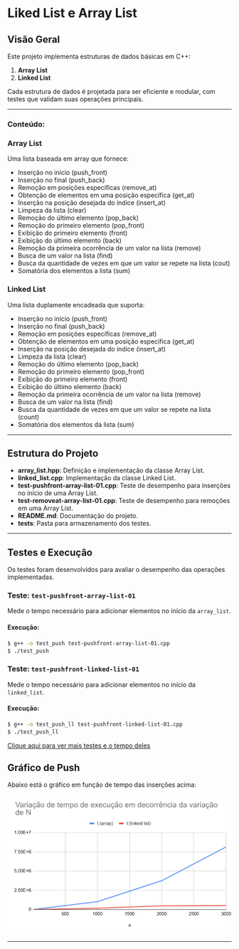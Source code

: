 # Liked List e Array List

## Visão Geral

Este projeto implementa estruturas de dados básicas em C++:

1. **Array List**
2. **Linked List**

Cada estrutura de dados é projetada para ser eficiente e modular, com testes que validam suas operações principais.

---

### Conteúdo:
### Array List
Uma lista baseada em array que fornece:
- Inserção no início (push_front)
- Inserção no final (push_back)
- Remoção em posições específicas (remove_at)
- Obtenção de elementos em uma posição específica (get_at)
- Inserção na posição desejada do índice (insert_at)
- Limpeza da lista (clear)
- Remoção do último elemento (pop_back)
- Remoção do primeiro elemento (pop_front)
- Exibição do primeiro elemento (front)
- Exibição do último elemento (back)
- Remoção da primeira ocorrência de um valor na lista (remove)
- Busca de um valor na lista (find)
- Busca da quantidade de vezes em que um valor se repete na lista (cout)
- Somatória dos elementos a lista (sum)


### Linked List
Uma lista duplamente encadeada que suporta:
- Inserção no início (push_front)
- Inserção no final (push_back)
- Remoção em posições específicas (remove_at)
- Obtenção de elementos em uma posição específica (get_at)
- Inserção na posição desejada do índice (insert_at)
- Limpeza da lista (clear)
- Remoção do último elemento (pop_back)
- Remoção do primeiro elemento (pop_front)
- Exibição do primeiro elemento (front)
- Exibição do último elemento (back)
- Remoção da primeira ocorrência de um valor na lista (remove)
- Busca de um valor na lista (find)
- Busca da quantidade de vezes em que um valor se repete na lista (count)
- Somatória dos elementos da lista (sum)

---

## Estrutura do Projeto

- **array_list.hpp**: Definição e implementação da classe Array List.
- **linked_list.cpp**: Implementação da classe Linked List.
- **test-pushfront-array-list-01.cpp**: Teste de desempenho para inserções no início de uma Array List.
- **test-removeat-array-list-01.cpp**: Teste de desempenho para remoções em uma Array List.
- **README.md**: Documentação do projeto.
- **tests**: Pasta para armazenamento dos testes.

---

## Testes e Execução

Os testes foram desenvolvidos para avaliar o desempenho das operações implementadas.

### Teste: `test-pushfront-array-list-01`
Mede o tempo necessário para adicionar elementos no início da `array_list`.

#### Execução:
```bash
$ g++ -o test_push test-pushfront-array-list-01.cpp
$ ./test_push
```

### Teste: `test-pushfront-linked-list-01`
Mede o tempo necessário para adicionar elementos no início da `linked_list`.

#### Execução:
```bash
$ g++ -o test_push_ll test-pushfront-linked-list-01.cpp
$ ./test_push_ll
```

[Clique aqui para ver mais testes e o tempo deles](tests)

## Gráfico de Push

Abaixo está o gráfico em função de tempo das inserções acima:

![Gráfico de Push](image.png)

---